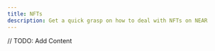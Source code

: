 ```yaml
---
title: NFTs
description: Get a quick grasp on how to deal with NFTs on NEAR
---
```


// TODO: Add Content
